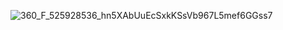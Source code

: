 ![360_F_525928536_hn5XAbUuEcSxkKSsVb967L5mef6GGss7](https://github.com/user-attachments/assets/c5dfe831-4782-4f34-8fc5-55ee8f8a8dc2)

